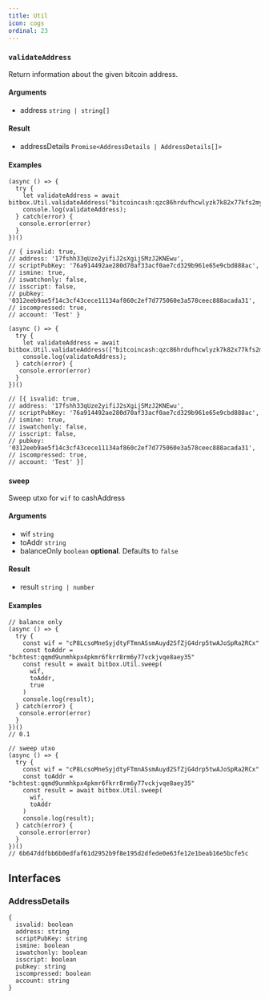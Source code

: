 ```yaml
---
title: Util
icon: cogs
ordinal: 23
---
```


### `validateAddress`

Return information about the given bitcoin address.

#### Arguments

- address `string | string[]`

#### Result

- addressDetails `Promise<AddressDetails | AddressDetails[]>`

#### Examples

    (async () => {
      try {
        let validateAddress = await bitbox.Util.validateAddress("bitcoincash:qzc86hrdufhcwlyzk7k82x77kfs2myekn57nv9cw5f");
        console.log(validateAddress);
      } catch(error) {
       console.error(error)
      }
    })()

    // { isvalid: true,
    // address: '17fshh33qUze2yifiJ2sXgijSMzJ2KNEwu',
    // scriptPubKey: '76a914492ae280d70af33acf0ae7cd329b961e65e9cbd888ac',
    // ismine: true,
    // iswatchonly: false,
    // isscript: false,
    // pubkey: '0312eeb9ae5f14c3cf43cece11134af860c2ef7d775060e3a578ceec888acada31',
    // iscompressed: true,
    // account: 'Test' }

    (async () => {
      try {
        let validateAddress = await bitbox.Util.validateAddress(["bitcoincash:qzc86hrdufhcwlyzk7k82x77kfs2myekn57nv9cw5f"]);
        console.log(validateAddress);
      } catch(error) {
       console.error(error)
      }
    })()

    // [{ isvalid: true,
    // address: '17fshh33qUze2yifiJ2sXgijSMzJ2KNEwu',
    // scriptPubKey: '76a914492ae280d70af33acf0ae7cd329b961e65e9cbd888ac',
    // ismine: true,
    // iswatchonly: false,
    // isscript: false,
    // pubkey: '0312eeb9ae5f14c3cf43cece11134af860c2ef7d775060e3a578ceec888acada31',
    // iscompressed: true,
    // account: 'Test' }]

### `sweep`

Sweep utxo for `wif` to cashAddress

#### Arguments

- wif `string`
- toAddr `string`
- balanceOnly `boolean` **optional**. Defaults to `false`

#### Result

- result `string | number`

#### Examples

    // balance only
    (async () => {
      try {
        const wif = "cP8LcsoMneSyjdtyFTmnASsmAuyd2SfZjG4drp5twAJoSpRa2RCx"
        const toAddr = "bchtest:qqmd9unmhkpx4pkmr6fkrr8rm6y77vckjvqe8aey35"
        const result = await bitbox.Util.sweep(
          wif,
          toAddr,
          true
        )
        console.log(result);
      } catch(error) {
       console.error(error)
      }
    })()
    // 0.1

    // sweep utxo
    (async () => {
      try {
        const wif = "cP8LcsoMneSyjdtyFTmnASsmAuyd2SfZjG4drp5twAJoSpRa2RCx"
        const toAddr = "bchtest:qqmd9unmhkpx4pkmr6fkrr8rm6y77vckjvqe8aey35"
        const result = await bitbox.Util.sweep(
          wif,
          toAddr
        )
        console.log(result);
      } catch(error) {
       console.error(error)
      }
    })()
    // 6b647ddfbb6b0edfaf61d2952b9f8e195d2dfede0e63fe12e1beab16e5bcfe5c

## Interfaces

### AddressDetails

    {
      isvalid: boolean
      address: string
      scriptPubKey: string
      ismine: boolean
      iswatchonly: boolean
      isscript: boolean
      pubkey: string
      iscompressed: boolean
      account: string
    }

